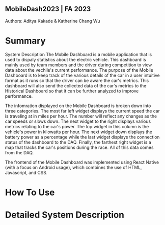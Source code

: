 ## MobileDash2023 | FA 2023

Authors: Aditya Kakade & Katherine Chang Wu

# Summary
System Description 
The Mobile Dashboard is a mobile application that is used to dispaly statistics about the electric vehicle. This dashboard is mainly used by team members and the driver during competition to view data about the vechile's current performance. The purpose of the Mobile Dashboard is to keep track of the various details of the car in a user intuitive format as it runs so that the driver can be aware the car's metrics. This dashboard will also send the collected data of the car's metrics to the Historical Dashboard so that it can be further analyzed to improve performance.

The infomration displayed on the Mobile Dashboard is broken down into three categories. The most far left widget displays the current speed the car is traveling at in miles per hour. The number will reflect any changes as the car speeds or slows down. The next widget to the right displays various metrics relating to the car's power. The top widget in this column is the vehicle's power in kilowatts per hour. The next widget down displays the battery power as a percentage while the last widget displays the connection status of the dashboard to the DAQ. Finally, the farthest right widget is a map that tracks the car's positions during the race. All of this data comes from the DAQ.

The frontend of the Mobile Dashboard was implemented using React Native (with a focus on Android usage), which combines the use of HTML, Javascript, and CSS. 

# How To Use
# Detailed System Description 
